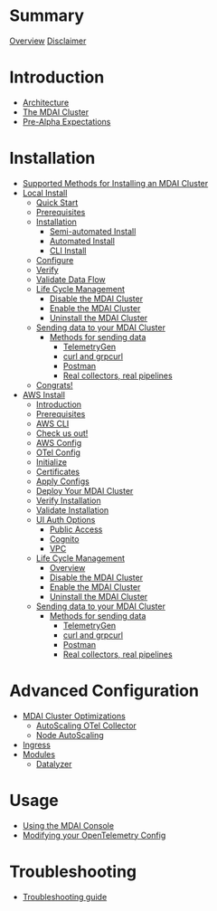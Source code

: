 # Summary
  [Overview](overview.md)
  [Disclaimer](DISCLAIMER.md)

# Introduction
  - [Architecture](./intro/architecture/architecture.md)
  - [The MDAI Cluster](./intro/intro.md)
  - [Pre-Alpha Expectations](./intro/expectations.md)

# Installation
  - [Supported Methods for Installing an MDAI Cluster](./install/installation.md)
  - [Local Install]()
    - [Quick Start](./install/local/quick-start.md)
    - [Prerequisites](./install/local/prerequisites.md)
    - [Installation](./install/local/install.md)
      - [Semi-automated Install](./install/local/semiautomated-install.md)
      - [Automated Install](./install/local/automated-install.md)
      - [CLI Install](./install/local/cli-install.md)
    - [Configure](./install/local/configure.md)
    - [Verify](./install/local/verify.md)
    - [Validate Data Flow](./install/local/validate.md)
    - [Life Cycle Management](./install/local/lifecycle/overview.md)
      - [Disable the MDAI Cluster](./install/local/lifecycle/disable-cluster.md)
      - [Enable the MDAI Cluster](./install/local/lifecycle/enable-cluster.md)
      - [Uninstall the MDAI Cluster](./install/local/lifecycle/uninstall.md)
    - [Sending data to your MDAI Cluster]()
      - [Methods for sending data](./install/testing/intro.md)
        - [TelemetryGen](./install/testing/telemetrygen.md)
        - [curl and grpcurl](./install/testing/curl_grpcurl.md)
        - [Postman](./install/testing/postman.md)
        - [Real collectors, real pipelines](./install/testing/real_collector_agent.md)
    - [Congrats!](./install/congrats.md)
  - [AWS Install]()
    - [Introduction](./install/aws/start.md)
    - [Prerequisites](./install/aws/prerequisites.md)
    - [AWS CLI](./install/aws/aws-cli.md)
    - [Check us out!](./install/aws/repo.md)
    - [AWS Config](./install/aws/aws-env.md)
    - [OTel Config](./install/aws/otel-config.md)
    - [Initialize](./install/aws/initialize.md)
    - [Certificates](./install/aws/adding-certs.md)
    - [Apply Configs](./install/aws/apply-config.md)
    - [Deploy Your MDAI Cluster](./install/aws/deploy.md)
    - [Verify Installation](./install/aws/verify.md)
    - [Validate Installation](./install/aws/validate.md)
    - [UI Auth Options](./install/aws/ui-auth/options.md)
      - [Public Access](./install/aws/ui-auth/no-auth.md)
      - [Cognito](./install/aws/ui-auth/cognito.md)
      - [VPC](./install/aws/ui-auth/vpc.md)
    - [Life Cycle Management]()
      - [Overview](./install/aws/lifecycle/overview.md)
      - [Disable the MDAI Cluster](./install/aws/lifecycle/disable-cluster.md)
      - [Enable the MDAI Cluster](./install/aws/lifecycle/enable-cluster.md)
      - [Uninstall the MDAI Cluster](./install/aws/lifecycle/destroy-cluster.md)
    - [Sending data to your MDAI Cluster]()
      - [Methods for sending data](./install/testing/intro.md)
        - [TelemetryGen](./install/testing/telemetrygen.md)
        - [curl and grpcurl](./install/testing/curl_grpcurl.md)
        - [Postman](./install/testing/postman.md)
        - [Real collectors, real pipelines](./install/testing/real_collector_agent.md)

# Advanced Configuration
  - [MDAI Cluster Optimizations](./advanced/advanced.md)
    - [AutoScaling OTel Collector](./advanced/autoscaling/otel-col.md)
    - [Node AutoScaling](./advanced/autoscaling/node-autoscaling.md)
  - [Ingress](./advanced/ingress.md)
  - [Modules]()
    - [Datalyzer](./advanced/modules/datalyzer.md)

# Usage
  - [Using the MDAI Console](./usage/console/mdai-console.md)
  - [Modifying your OpenTelemetry Config](./usage/otel-updates.md)

# Troubleshooting
  - [Troubleshooting guide](./troubleshooting.md)
<!--
# Usage Guide

- [Installation](./install/install.md)
  - [To an existing k8s cluster](./install/k8s-helm.md)
  - [To a new AWS EKS cluster](./install/k8s-cdk.md)
- [Configuration](./Operation/config.md)
- [Troubleshooting](./troubleshooting.md)



#### Collector requirements

#### Sizing and Scaling


#### Processor Architecture



### Configure
### Install

- Installation instructions for deploying EKS locally or on-premises
- Setup instructions for OpenTelemetry and Prometheus components
- Basic configuration steps

-----------------------------------------------------------------------

## Contributing
- Guidelines for contributing code, documentation, or bug fixes
- Code repository location (e.g., GitHub)
- Contribution guidelines and code review process

## Community Engagement
- Links to community forums, mailing lists, or chat channels
- How to get support (e.g., FAQs, support tickets)
- Opportunities for community involvement

## Risk and Disclaimers
- Potential risks associated with using pre-alpha software
- Disclaimer about stability, data loss, and other issues
- Recommended backup and recovery procedures

## Legal and Licensing
- License information for the pre-alpha release
- Copyright notices and third-party dependencies
- Terms of use for early adopters

## Future Development
- Planned features and improvements for upcoming releases
- Roadmap for transitioning from pre-alpha to alpha/beta stages
- Community feedback integration process

## Glossary
- Definitions of technical terms and acronyms used in the documentation

## Appendices
- Additional resources for testers and contributors
- Release notes for the pre-alpha version
- Frequently Asked Questions (FAQs) specific to the pre-alpha release
-->
